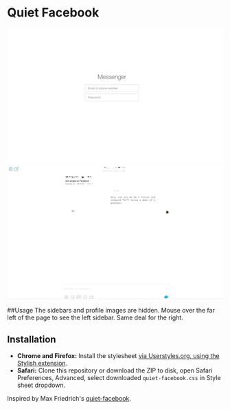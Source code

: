 # Quiet Facebook

![](https://raw.githubusercontent.com/knwr/quiet-messenger/master/screenshot-1.png)
![](https://raw.githubusercontent.com/knwr/quiet-messenger/master/screenshot-2.png)

##Usage
The sidebars and profile images are hidden. Mouse over the far left of the page to see the left sidebar. Same deal for the right.

## Installation

- **Chrome and Firefox:** Install the stylesheet [via Userstyles.org, using the Stylish extension](http://userstyles.org/styles/101805/quiet-facebook).
- **Safari:** Clone this repository or download the ZIP to disk, open Safari Preferences, Advanced, select downloaded `quiet-facebook.css` in Style sheet dropdown.

Inspired by Max Friedrich's <a href="https://github.com/maxfriedrich/quiet-facebook">quiet-facebook</a>.